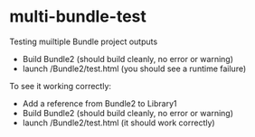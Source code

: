 # multi-bundle-test
Testing muiltiple Bundle project outputs

* Build Bundle2 (should build cleanly, no error or warning)
* launch /Bundle2/test.html (you should see a runtime failure)

To see it working correctly:

* Add a reference from Bundle2 to Library1
* Build Bundle2 (should build cleanly, no error or warning)
* launch /Bundle2/test.html (it should work correctly)
